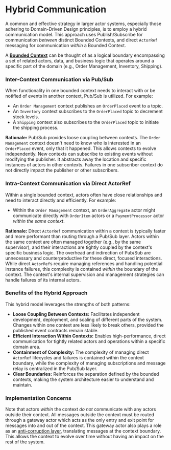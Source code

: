 # Hybrid Communication

A common and effective strategy in larger actor systems, especially those adhering to Domain-Driven Design principles, is to employ a hybrid communication model. This approach uses Publish/Subscribe for communication *between* distinct Bounded Contexts, and direct `ActorRef` messaging for communication *within* a Bounded Context.

A [**Bounded Context**](https://martinfowler.com/bliki/BoundedContext.html) can be thought of as a logical boundary encompassing a set of related actors, data, and business logic that operates around a specific part of the domain (e.g., Order Management, Inventory, Shipping).

### Inter-Context Communication via Pub/Sub

When functionality in one bounded context needs to interact with or be notified of events in another context, Pub/Sub is utilized. For example:

- An `Order Management` context publishes an `OrderPlaced` event to a topic.
- An `Inventory` context subscribes to the `OrderPlaced` topic to decrement stock levels.
- A `Shipping` context also subscribes to the `OrderPlaced` topic to initiate the shipping process.

**Rationale:** Pub/Sub provides loose coupling between contexts. The `Order Management` context doesn't need to know *who* is interested in an `OrderPlaced` event, only that it happened. This allows contexts to evolve independently. New contexts can subscribe to existing events without modifying the publisher. It abstracts away the location and specific instances of actors in other contexts. Failures in one subscriber context do not directly impact the publisher or other subscribers.

### Intra-Context Communication via Direct ActorRef

Within a single bounded context, actors often have close relationships and need to interact directly and efficiently. For example:

- Within the `Order Management` context, an `OrderAggregate` actor might communicate directly with `OrderItem` actors or a `PaymentProcessor` actor *within the same context*.

**Rationale:** Direct `ActorRef` communication within a context is typically faster and more performant than routing through a Pub/Sub layer. Actors within the same context are often managed together (e.g., by the same supervisor), and their interactions are tightly coupled by the context's specific business logic. The overhead and indirection of Pub/Sub are unnecessary and counterproductive for these direct, focused interactions. While direct `ActorRef`s require managing references and handling potential instance failures, this complexity is contained *within* the boundary of the context. The context's internal supervision and management strategies can handle failures of its internal actors.


### Benefits of the Hybrid Approach

This hybrid model leverages the strengths of both patterns:

*   **Loose Coupling Between Contexts:** Facilitates independent development, deployment, and scaling of different parts of the system. Changes within one context are less likely to break others, provided the published event contracts remain stable.
*   **Efficient Interaction Within Contexts:** Enables high-performance, direct communication for tightly related actors and operations within a specific domain area.
*   **Containment of Complexity:** The complexity of managing direct `ActorRef` lifecycles and failures is contained within the context boundary, while the complexity of managing subscriptions and message relay is centralized in the Pub/Sub layer.
*   **Clear Boundaries:** Reinforces the separation defined by the bounded contexts, making the system architecture easier to understand and maintain.

### Implementation Concerns

Note that actors _within_ the context _do not_ communicate with any actors outside their context. All messages outside the context must be routed through a gateway actor which acts as the only entry and exit point for messages into and out of the context. This gateway actor also plays a role as an [anti-corruption layer](https://deviq.com/domain-driven-design/anti-corruption-layer), translating messages at the context boundary. This allows the context to evolve over time without having an impact on the rest of the system.

